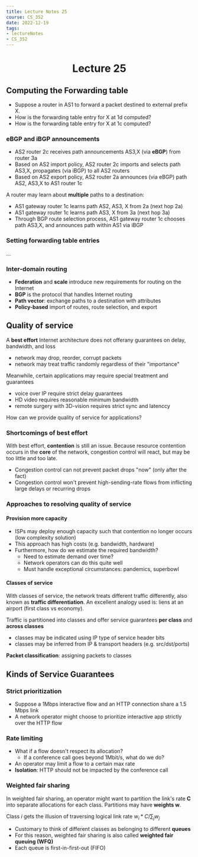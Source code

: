 ```yaml
---
title: Lecture Notes 25
course: CS_352
date: 2022-12-19
tags: 
- lectureNotes
- CS_352
---
```


<center><h1>Lecture 25</h1></center>

## Computing the Forwarding table
- Suppose a router in AS1 to forward a packet destined to external prefix X.
- How is the forwarding table entry for X at 1d computed?
- How is the forwarding table entry for X at 1c computed?

### eBGP and iBGP announcements
- AS2 router 2c receives path announcements AS3,X (via **eBGP**) from router 3a
- Based on AS2 import policy, AS2 router 2c imports and selects path AS3,X, propagates (via iBGP) to all AS2 routers
- Based on AS2 export policy, AS2 router 2a announces (via eBGP) path AS2, AS3,X to AS1 router 1c

A router may learn about **multiple** paths to a destination:
- AS1 gateway router 1c learns path AS2, AS3, X from 2a (next hop 2a)
- AS1 gateway router 1c learns path AS3, X from 3a (next hop 3a)
- Through BGP route selection process, AS1 gateway router 1c chooses path AS3,X, and announces path within AS1 via iBGP

### Setting forwarding table entries
...

### Inter-domain routing
- **Federation** and **scale** introduce new requirements for routing on the Internet
- **BGP** is the protocol that handles Internet routing
- **Path vector**: exchange paths to a destination with attributes
- **Policy-based** import of routes, route selection, and export

## Quality of service
A **best effort** Internet architecture does not offerany guarantees on delay, bandwidth, and loss
- network may drop, reorder, corrupt packets
- network may treat traffic randomly regardless of their "importance"

Meanwhile, certain applications may require special treatment and guarantees
- voice over IP require strict delay guarantees
- HD video requires reasonable minimum bandwidth
- remote surgery with 3D-vision requires strict sync and latenccy

How can we provide quality of service for applications?



### Shortcomings of best effort

With best effort, **contention** is still an issue.
Because resource contention occurs in the **core** of the network, congestion control will react, but may be too little and too  late.
- Congestion control can not prevent packet drops "now" (only after the fact)
- Congestion  control won't prevent high-sending-rate flows from inflicting large delays or recurring drops

### Approaches to resolving quality of service
#### Provision more capacity
- ISPs may deploy enough capacity such that contention no longer occurs (low complexity solution)
- This approach has high costs (e.g. bandwidth, hardware)
- Furthermore, how do we estimate the required bandwidth?
	- Need to estimate demand over time?
	- Network operators can do this quite well
	- Must handle exceptional circumstances: pandemics, superbowl

#### Classes of service
With classes of service, the network treats different traffic differently, also known as **traffic differentiation**. An excellent analogy used is: liens at an airport (first class vs economy).

Traffic is partitioned into  classes and offer service guarantees **per class** and **across classes**
- classes may be indicated using IP type of service header bits
- classes may be inferred from IP & transport headers (e.g. src/dst/ports)

**Packet classification**: assigning packets to classes

## Kinds of Service Guarantees

### Strict prioritization
- Suppose a 1Mbps interactive flow and an HTTP connection share a 1.5 Mbps link
- A network operator might choose to prioritize interactive app strictly over the HTTP flow

### Rate limiting
- What if a flow doesn't respect its allocation?
	- If a conference call goes beyond 1Mbit/s, what do we do?
- An operator may limit a flow to a certain max rate
- **Isolation**: HTTP should not be impacted by the conference call

### Weighted fair sharing
In weighted fair sharing, an operator might want to partition the link's rate **C** into separate allocations for each class. Partitions may have **weights w**.

Class $i$ gets the illusion of traversing logical link rate $w_i * C / \sum_j w_j$

- Customary to think of different classes as belonging to different **queues**
- For this reason, weighted fair sharing is also called **weighted fair queuing (WFQ)**
- Each queue is first-in-first-out (FIFO)